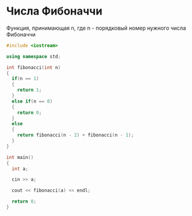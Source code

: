 # Числа Фибоначчи

Функция, принимающая n, где n - порядковый номер нужного числа Фибоначчи

```c++
#include <iostream>

using namespace std;

int fibonacci(int n)
{
  if(n == 1)
  {
    return 1;
  }
  else if(n == 0)
  {
    return 0;
  }
  else
  {
    return fibonacci(n - 2) + fibonacci(n - 1);
  }
}

int main()
{
  int a;

  cin >> a;

  cout << fibonacci(a) << endl;

  return 0;
}
```

